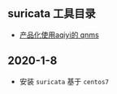 ## suricata 工具目录
- [产品化使用aqiyi的 qnms](../suricata_job/git-repository/repository/qnsm)


## 2020-1-8 
- 安装 `suricata` 基于 `centos7`

